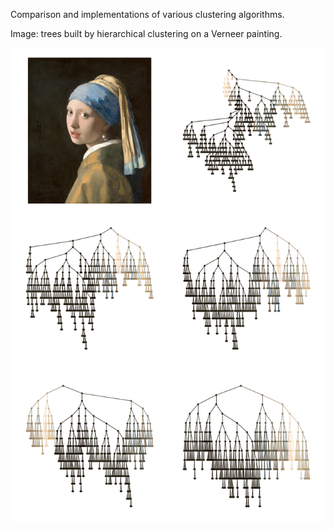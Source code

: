 Comparison and implementations of various clustering algorithms.

Image: trees built by hierarchical clustering on a Verneer painting.

![alt text](https://github.com/JohnBohnam/Clustering/blob/main/plots/girl_trees.png?raw=t)
